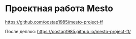 # Проектная работа Mesto

https://github.com/oostap1985/mesto-project-ff

После деплоя:
https://oostap1985.github.io/mesto-project-ff/